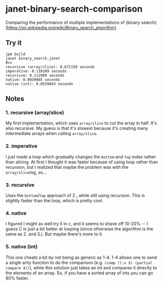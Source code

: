 # janet-binary-search-comparison
Comparing the performance of multiple implementations of (binary search)[https://en.wikipedia.org/wiki/Binary_search_algorithm].

## Try it
```
jpm build
janet binary_search.janet
#=>
recursive (array/slice): 0.671159 seconds
imperative: 0.118109 seconds
recursive: 0.112909 seconds
native: 0.0939085 seconds
native (int): 0.0539043 seconds
```


## Notes

### 1. recursive (array/slice)

My first implementation, which uses `array/slice` to cut the array in half. It's also recursive.
My guess is that it's slowest because it's creating many intermediate arrays when calling `array/slice`.

### 2. imperative

I just made a loop which gradually changes the `bottom` and `top` index rather than slicing. At first I thought it was faster because of using loop rather than recursion, but I realized that maybe the problem was with the `array/slice`ing, so...

### 3. recursive

Uses the `bottom`/`top` approach of 2., while still using recursion. This is slightly faster than the loop, which is pretty cool.

### 4. native

I figured I might as well try it in c, and it seems to shave off 10-20% -- I guess C is just a bit better at looping (since otherwise the algorithm is the same as 2. and 3.). But maybe there's more to it.

### 5. native (int)

This one cheats a bit by not being as generic as 1-4. 1-4 allows one to send a single arity function to do the comparison (e.g. `(comp |(:x $) (partial compare 4))`), while this solution just takes an int and compares it directly to the elements of an array. So, if you have a sorted array of ints you can go 80% faster.
